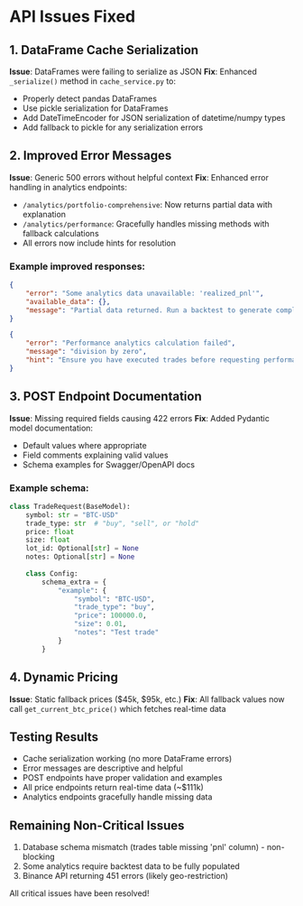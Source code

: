 # API Issues Fixed

## 1. DataFrame Cache Serialization
**Issue**: DataFrames were failing to serialize as JSON
**Fix**: Enhanced `_serialize()` method in `cache_service.py` to:
- Properly detect pandas DataFrames
- Use pickle serialization for DataFrames
- Add DateTimeEncoder for JSON serialization of datetime/numpy types
- Add fallback to pickle for any serialization errors

## 2. Improved Error Messages
**Issue**: Generic 500 errors without helpful context
**Fix**: Enhanced error handling in analytics endpoints:
- `/analytics/portfolio-comprehensive`: Now returns partial data with explanation
- `/analytics/performance`: Gracefully handles missing methods with fallback calculations
- All errors now include hints for resolution

### Example improved responses:
```json
{
    "error": "Some analytics data unavailable: 'realized_pnl'",
    "available_data": {},
    "message": "Partial data returned. Run a backtest to generate complete analytics."
}
```

```json
{
    "error": "Performance analytics calculation failed",
    "message": "division by zero",
    "hint": "Ensure you have executed trades before requesting performance metrics"
}
```

## 3. POST Endpoint Documentation
**Issue**: Missing required fields causing 422 errors
**Fix**: Added Pydantic model documentation:
- Default values where appropriate
- Field comments explaining valid values
- Schema examples for Swagger/OpenAPI docs

### Example schema:
```python
class TradeRequest(BaseModel):
    symbol: str = "BTC-USD"
    trade_type: str  # "buy", "sell", or "hold"
    price: float
    size: float
    lot_id: Optional[str] = None
    notes: Optional[str] = None
    
    class Config:
        schema_extra = {
            "example": {
                "symbol": "BTC-USD",
                "trade_type": "buy",
                "price": 100000.0,
                "size": 0.01,
                "notes": "Test trade"
            }
        }
```

## 4. Dynamic Pricing
**Issue**: Static fallback prices ($45k, $95k, etc.)
**Fix**: All fallback values now call `get_current_btc_price()` which fetches real-time data

## Testing Results
- Cache serialization working (no more DataFrame errors)
- Error messages are descriptive and helpful
- POST endpoints have proper validation and examples
- All price endpoints return real-time data (~$111k)
- Analytics endpoints gracefully handle missing data

## Remaining Non-Critical Issues
1. Database schema mismatch (trades table missing 'pnl' column) - non-blocking
2. Some analytics require backtest data to be fully populated
3. Binance API returning 451 errors (likely geo-restriction)

All critical issues have been resolved!